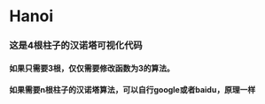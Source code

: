 # Hanoi
### 这是4根柱子的汉诺塔可视化代码

#### 如果只需要3根，仅仅需要修改函数为3的算法。

#### 如果需要n根柱子的汉诺塔算法，可以自行google或者baidu，原理一样
